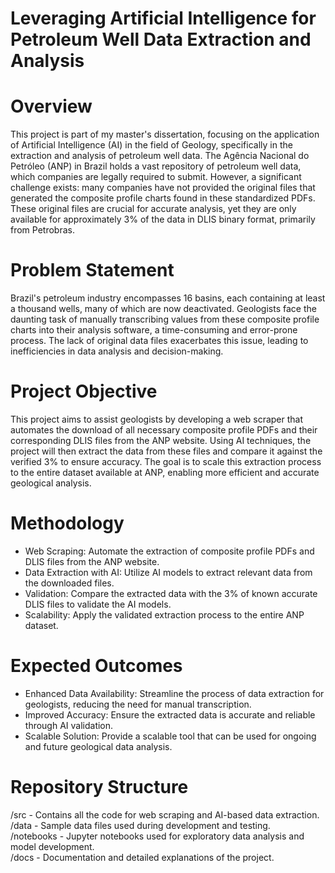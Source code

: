 # Leveraging Artificial Intelligence for Petroleum Well Data Extraction and Analysis
# Overview
This project is part of my master's dissertation, focusing on the application of Artificial Intelligence (AI) in the field of Geology, specifically in the extraction and analysis of petroleum well data. The Agência Nacional do Petróleo (ANP) in Brazil holds a vast repository of petroleum well data, which companies are legally required to submit. However, a significant challenge exists: many companies have not provided the original files that generated the composite profile charts found in these standardized PDFs. These original files are crucial for accurate analysis, yet they are only available for approximately 3% of the data in DLIS binary format, primarily from Petrobras.

# Problem Statement
Brazil's petroleum industry encompasses 16 basins, each containing at least a thousand wells, many of which are now deactivated. Geologists face the daunting task of manually transcribing values from these composite profile charts into their analysis software, a time-consuming and error-prone process. The lack of original data files exacerbates this issue, leading to inefficiencies in data analysis and decision-making.

# Project Objective
This project aims to assist geologists by developing a web scraper that automates the download of all necessary composite profile PDFs and their corresponding DLIS files from the ANP website. Using AI techniques, the project will then extract the data from these files and compare it against the verified 3% to ensure accuracy. The goal is to scale this extraction process to the entire dataset available at ANP, enabling more efficient and accurate geological analysis.

# Methodology
- Web Scraping: Automate the extraction of composite profile PDFs and DLIS files from the ANP website.
- Data Extraction with AI: Utilize AI models to extract relevant data from the downloaded files.
- Validation: Compare the extracted data with the 3% of known accurate DLIS files to validate the AI models.
- Scalability: Apply the validated extraction process to the entire ANP dataset.
# Expected Outcomes
- Enhanced Data Availability: Streamline the process of data extraction for geologists, reducing the need for manual transcription.
- Improved Accuracy: Ensure the extracted data is accurate and reliable through AI validation.
- Scalable Solution: Provide a scalable tool that can be used for ongoing and future geological data analysis.
# Repository Structure
/src - Contains all the code for web scraping and AI-based data extraction.  
/data - Sample data files used during development and testing.  
/notebooks - Jupyter notebooks used for exploratory data analysis and model development.  
/docs - Documentation and detailed explanations of the project.  
